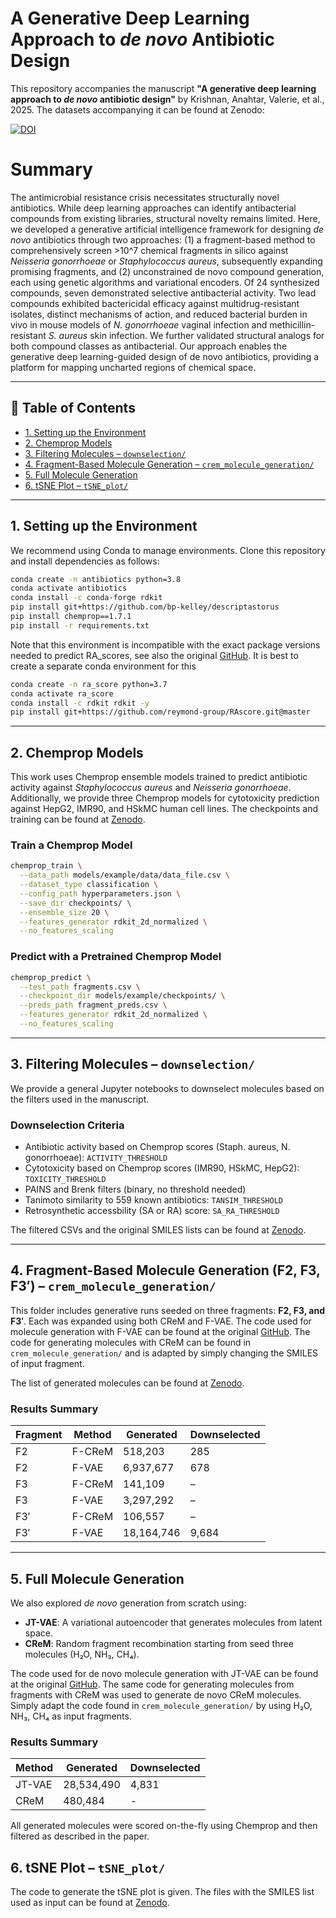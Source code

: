 # A Generative Deep Learning Approach to _de novo_ Antibiotic Design

This repository accompanies the manuscript **"A generative deep learning approach to _de novo_ antibiotic design"** by Krishnan, Anahtar, Valerie, et al., 2025. The datasets accompanying it can be found at Zenodo: 

[![DOI](https://zenodo.org/badge/DOI/10.5281/zenodo.15191826.svg)](https://doi.org/10.5281/zenodo.15191826)

# Summary
The antimicrobial resistance crisis necessitates structurally novel antibiotics. While deep learning approaches can identify antibacterial compounds from existing libraries, structural novelty remains limited. Here, we developed a generative artificial intelligence framework for designing _de novo_ antibiotics through two approaches: (1) a fragment-based method to comprehensively screen >10^7 chemical fragments in silico against _Neisseria gonorrhoeae_ or _Staphylococcus aureus_, subsequently expanding promising fragments, and (2) unconstrained de novo compound generation, each using genetic algorithms and variational encoders. Of 24 synthesized compounds, seven demonstrated selective antibacterial activity. Two lead compounds exhibited bactericidal efficacy against multidrug-resistant isolates, distinct mechanisms of action, and reduced bacterial burden in vivo in mouse models of _N. gonorrhoeae_ vaginal infection and methicillin-resistant _S. aureus_ skin infection. We further validated structural analogs for both compound classes as antibacterial. Our approach enables the generative deep learning-guided design of de novo antibiotics, providing a platform for mapping uncharted regions of chemical space.

---

## 📁 Table of Contents

- [1. Setting up the Environment](#1-setting-up-the-environment)
- [2. Chemprop Models](#2-chemprop-models)
- [3. Filtering Molecules – `downselection/`](#3-filtering-molecules)
- [4. Fragment-Based Molecule Generation – `crem_molecule_generation/`](#4-fragment-based-molecule-generation)
- [5. Full Molecule Generation](#5-full-molecule-generation)
- [6. tSNE Plot – `tSNE_plot/`](#6-tsne-plot)
  
---

## 1. Setting up the Environment

We recommend using Conda to manage environments. Clone this repository and install dependencies as follows:

```bash
conda create -n antibiotics python=3.8
conda activate antibiotics
conda install -c conda-forge rdkit 
pip install git+https://github.com/bp-kelley/descriptastorus
pip install chemprop==1.7.1
pip install -r requirements.txt
```

Note that this environment is incompatible with the exact package versions needed to predict RA_scores, see also the original [GitHub](https://github.com/reymond-group/RAscore). It is best to create a separate conda environment for this 

```bash
conda create -n ra_score python=3.7
conda activate ra_score
conda install -c rdkit rdkit -y
pip install git+https://github.com/reymond-group/RAscore.git@master
```
---

## 2. Chemprop Models 

This work uses Chemprop ensemble models trained to predict antibiotic activity against _Staphylococcus aureus_ and _Neisseria gonorrhoeae_. Additionally, we provide three Chemprop models for cytotoxicity prediction against HepG2, IMR90, and HSkMC human cell lines. The checkpoints and training can be found at [Zenodo](https://doi.org/10.5281/zenodo.15191826).

### Train a Chemprop Model

```bash
chemprop_train \
  --data_path models/example/data/data_file.csv \
  --dataset_type classification \
  --config_path hyperparameters.json \
  --save_dir checkpoints/ \
  --ensemble_size 20 \
  --features_generator rdkit_2d_normalized \
  --no_features_scaling
```

### Predict with a Pretrained Chemprop Model

```bash
chemprop_predict \
  --test_path fragments.csv \
  --checkpoint_dir models/example/checkpoints/ \
  --preds_path fragment_preds.csv \
  --features_generator rdkit_2d_normalized \
  --no_features_scaling
```

---

## 3. Filtering Molecules – `downselection/`

We provide a general Jupyter notebooks to downselect molecules based on the filters used in the manuscript.  

### Downselection Criteria

* Antibiotic activity based on Chemprop scores (Staph. aureus, N. gonorrhoeae): ```ACTIVITY_THRESHOLD```
* Cytotoxicity based on Chemprop scores (IMR90, HSkMC, HepG2): ```TOXICITY_THRESHOLD```
* PAINS and Brenk filters (binary, no threshold needed)
* Tanimoto similarity to 559 known antibiotics: ```TANSIM_THRESHOLD```
* Retrosynthetic accessbility (SA or RA) score: ```SA_RA_THRESHOLD```

The filtered CSVs and the original SMILES lists can be found at [Zenodo](https://doi.org/10.5281/zenodo.15191826).

---

## 4. Fragment-Based Molecule Generation (F2, F3, F3′) – `crem_molecule_generation/` 

This folder includes generative runs seeded on three fragments: **F2, F3, and F3′**. Each was expanded using both CReM and F-VAE. The code used for molecule generation with F-VAE can be found at the original [GitHub](https://github.com/wengong-jin/multiobj-rationale). The code for generating molecules with CReM can be found in `crem_molecule_generation/` and is adapted by simply changing the SMILES of input fragment. 

The list of generated molecules can be found at [Zenodo](https://doi.org/10.5281/zenodo.15191826).

### Results Summary

| Fragment | Method   | Generated   | Downselected |
|----------|----------|-------------|--------------|
| F2       | F-CReM   | 518,203     | 285          |
| F2       | F-VAE    | 6,937,677   | 678          |
| F3       | F-CReM   | 141,109     | –            |
| F3       | F-VAE    | 3,297,292   | –            |
| F3′      | F-CReM   | 106,557     | –            |
| F3′      | F-VAE    | 18,164,746  | 9,684        |

---

## 5. Full Molecule Generation

We also explored _de novo_ generation from scratch using:

- **JT-VAE**: A variational autoencoder that generates molecules from latent space. 
- **CReM**: Random fragment recombination starting from seed three molecules (H₂O, NH₃, CH₄).

The code used for de novo molecule generation with JT-VAE can be found at the original [GitHub](https://github.com/wengong-jin/hgraph2graph). The same code for generating molecules from fragments with CReM was used to generate de novo CReM molecules. Simply adapt the code found in `crem_molecule_generation/` by using H₂O, NH₃, CH₄ as input fragments. 

### Results Summary

| Method  | Generated  | Downselected |
|---------|------------|--------------|
| JT-VAE  | 28,534,490 | 4,831        |
| CReM    | 480,484    | -            |

All generated molecules were scored on-the-fly using Chemprop and then filtered as described in the paper. 

## 6. tSNE Plot – `tSNE_plot/` 

The code to generate the tSNE plot is given. The files with the SMILES list used as input can be found at [Zenodo](https://doi.org/10.5281/zenodo.15191826).
